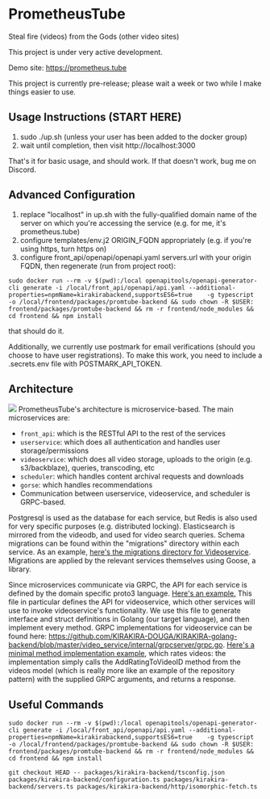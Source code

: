 # PrometheusTube

Steal fire (videos) from the Gods (other video sites)

This project is under very active development.

Demo site: https://prometheus.tube

This project is currently pre-release; please wait a week or two while I make things easier to use.

## Usage Instructions (START HERE)

1. sudo ./up.sh (unless your user has been added to the docker group)
2. wait until completion, then visit http://localhost:3000

That's it for basic usage, and should work. If that doesn't work, bug me on Discord.

## Advanced Configuration

1. replace "localhost" in up.sh with the fully-qualified domain name of the server on which you're accessing the service (e.g. for me, it's prometheus.tube)
2. configure templates/env.j2 ORIGIN_FQDN appropriately (e.g. if you're using https, turn https on)
3. configure front_api/openapi/openapi.yaml servers.url with your origin FQDN, then regenerate (run from project root):

```
sudo docker run --rm -v $(pwd):/local openapitools/openapi-generator-cli generate -i /local/front_api/openapi/api.yaml --additional-properties=npmName=kirakirabackend,supportsES6=true    -g typescript     -o /local/frontend/packages/promtube-backend && sudo chown -R $USER: frontend/packages/promtube-backend && rm -r frontend/node_modules && cd frontend && npm install
```

that should do it.

Additionally, we currently use postmark for email verifications (should you choose to have user registrations). To make this work, you need to include a .secrets.env file with POSTMARK_API_TOKEN.

## Architecture

![](https://github.com/horahoradev/PrometheusTube/blob/main/promtube_backend_1.png?raw=true)
PrometheusTube's architecture is microservice-based. The main microservices are:

- `front_api`: which is the RESTful API to the rest of the services
- `userservice`: which does all authentication and handles user storage/permissions
- `videoservice`: which does all video storage, uploads to the origin (e.g. s3/backblaze), queries, transcoding, etc
- `scheduler`: which handles content archival requests and downloads
- `gorse`: which handles recommendations
- 
  Communication between userservice, videoservice, and scheduler is GRPC-based.

Postgresql is used as the database for each service, but Redis is also used for very specific purposes (e.g. distributed locking). Elasticsearch is mirrored from the videodb, and used for video search queries. Schema migrations can be found within the "migrations" directory within each service. As an example, [here's the migrations directory for Videoservice](https://github.com/KIRAKIRA-DOUGA/KIRAKIRA-golang-backend/tree/master/video_service/migrations). Migrations are applied by the relevant services themselves using Goose, a library.

Since microservices communicate via GRPC, the API for each service is defined by the domain specific proto3 language. [Here's an example.](https://github.com/KIRAKIRA-DOUGA/KIRAKIRA-golang-backend/blob/master/video_service/protocol/videoservice.proto) This file in particular defines the API for videoservice, which other services will use to invoke videoservice's functionality. We use this file to generate interface and struct definitions in Golang (our target language), and then implement every method. GRPC implementations for videoservice can be found here: https://github.com/KIRAKIRA-DOUGA/KIRAKIRA-golang-backend/blob/master/video_service/internal/grpcserver/grpc.go. [Here's a minimal method implementation example](https://github.com/KIRAKIRA-DOUGA/KIRAKIRA-golang-backend/blob/master/video_service/internal/grpcserver/grpc.go#L587), which rates videos: the implementation simply calls the AddRatingToVideoID method from the videos model (which is really more like an example of the repository pattern) with the supplied GRPC arguments, and returns a response.

## Useful Commands

```
sudo docker run --rm -v $(pwd):/local openapitools/openapi-generator-cli generate -i /local/front_api/openapi/api.yaml --additional-properties=npmName=kirakirabackend,supportsES6=true    -g typescript     -o /local/frontend/packages/promtube-backend && sudo chown -R $USER: frontend/packages/promtube-backend && rm -r frontend/node_modules && cd frontend && npm install
```

`git checkout HEAD -- packages/kirakira-backend/tsconfig.json packages/kirakira-backend/configuration.ts packages/kirakira-backend/servers.ts packages/kirakira-backend/http/isomorphic-fetch.ts`

